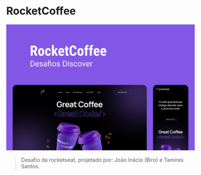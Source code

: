 # RocketCoffee

![image](./assets/images/Capa.jpg)

> Desafio da rocketseat, projetado por: João Inácio (Biro) e Tamires Santos.